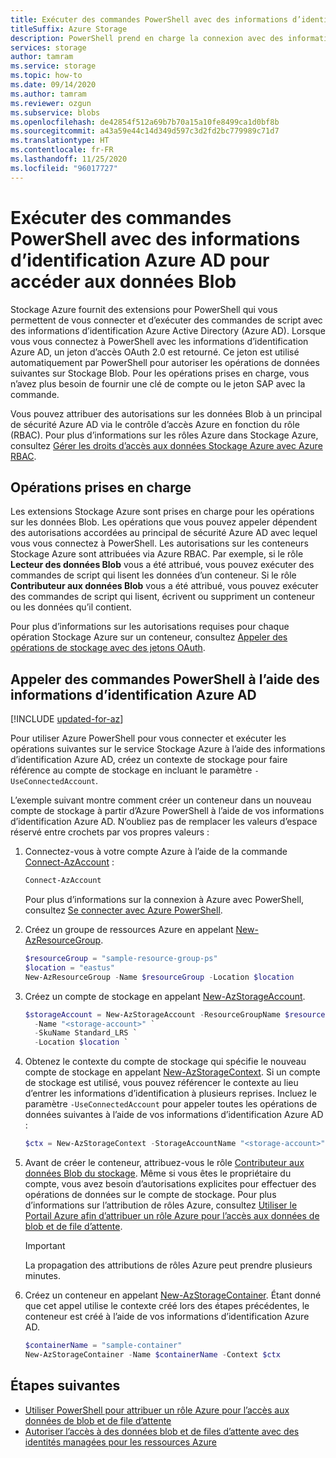```yaml
---
title: Exécuter des commandes PowerShell avec des informations d’identification Azure AD pour accéder aux données Blob
titleSuffix: Azure Storage
description: PowerShell prend en charge la connexion avec des informations d’identification Azure AD pour exécuter des commandes sur les données Blob dans Stockage Azure. Un jeton d’accès est fourni pour la session et utilisé pour autoriser les opérations d’appel. Les autorisations dépendent du rôle Azure attribué au principal de sécurité Azure AD.
services: storage
author: tamram
ms.service: storage
ms.topic: how-to
ms.date: 09/14/2020
ms.author: tamram
ms.reviewer: ozgun
ms.subservice: blobs
ms.openlocfilehash: de42854f512a69b7b70a15a10fe8499ca1d0bf8b
ms.sourcegitcommit: a43a59e44c14d349d597c3d2fd2bc779989c71d7
ms.translationtype: HT
ms.contentlocale: fr-FR
ms.lasthandoff: 11/25/2020
ms.locfileid: "96017727"
---
```

# <a name="run-powershell-commands-with-azure-ad-credentials-to-access-blob-data"></a>Exécuter des commandes PowerShell avec des informations d’identification Azure AD pour accéder aux données Blob

Stockage Azure fournit des extensions pour PowerShell qui vous permettent de vous connecter et d’exécuter des commandes de script avec des informations d’identification Azure Active Directory (Azure AD). Lorsque vous vous connectez à PowerShell avec les informations d’identification Azure AD, un jeton d’accès OAuth 2.0 est retourné. Ce jeton est utilisé automatiquement par PowerShell pour autoriser les opérations de données suivantes sur Stockage Blob. Pour les opérations prises en charge, vous n’avez plus besoin de fournir une clé de compte ou le jeton SAP avec la commande.

Vous pouvez attribuer des autorisations sur les données Blob à un principal de sécurité Azure AD via le contrôle d’accès Azure en fonction du rôle (RBAC). Pour plus d’informations sur les rôles Azure dans Stockage Azure, consultez [Gérer les droits d’accès aux données Stockage Azure avec Azure RBAC](../common/storage-auth-aad-rbac-portal.md).

## <a name="supported-operations"></a>Opérations prises en charge

Les extensions Stockage Azure sont prises en charge pour les opérations sur les données Blob. Les opérations que vous pouvez appeler dépendent des autorisations accordées au principal de sécurité Azure AD avec lequel vous vous connectez à PowerShell. Les autorisations sur les conteneurs Stockage Azure sont attribuées via Azure RBAC. Par exemple, si le rôle **Lecteur des données Blob** vous a été attribué, vous pouvez exécuter des commandes de script qui lisent les données d’un conteneur. Si le rôle **Contributeur aux données Blob** vous a été attribué, vous pouvez exécuter des commandes de script qui lisent, écrivent ou suppriment un conteneur ou les données qu’il contient.

Pour plus d’informations sur les autorisations requises pour chaque opération Stockage Azure sur un conteneur, consultez [Appeler des opérations de stockage avec des jetons OAuth](/rest/api/storageservices/authorize-with-azure-active-directory#call-storage-operations-with-oauth-tokens).  

## <a name="call-powershell-commands-using-azure-ad-credentials"></a>Appeler des commandes PowerShell à l’aide des informations d’identification Azure AD

[!INCLUDE [updated-for-az](../../../includes/updated-for-az.md)]

Pour utiliser Azure PowerShell pour vous connecter et exécuter les opérations suivantes sur le service Stockage Azure à l’aide des informations d’identification Azure AD, créez un contexte de stockage pour faire référence au compte de stockage en incluant le paramètre `-UseConnectedAccount`.

L’exemple suivant montre comment créer un conteneur dans un nouveau compte de stockage à partir d’Azure PowerShell à l’aide de vos informations d’identification Azure AD. N’oubliez pas de remplacer les valeurs d’espace réservé entre crochets par vos propres valeurs :

1. Connectez-vous à votre compte Azure à l’aide de la commande [Connect-AzAccount](/powershell/module/az.accounts/connect-azaccount) :

    ```powershell
    Connect-AzAccount
    ```

    Pour plus d’informations sur la connexion à Azure avec PowerShell, consultez [Se connecter avec Azure PowerShell](/powershell/azure/authenticate-azureps).

1. Créez un groupe de ressources Azure en appelant [New-AzResourceGroup](/powershell/module/az.resources/new-azresourcegroup). 

    ```powershell
    $resourceGroup = "sample-resource-group-ps"
    $location = "eastus"
    New-AzResourceGroup -Name $resourceGroup -Location $location
    ```

1. Créez un compte de stockage en appelant [New-AzStorageAccount](/powershell/module/az.storage/new-azstorageaccount).

    ```powershell
    $storageAccount = New-AzStorageAccount -ResourceGroupName $resourceGroup `
      -Name "<storage-account>" `
      -SkuName Standard_LRS `
      -Location $location `
    ```

1. Obtenez le contexte du compte de stockage qui spécifie le nouveau compte de stockage en appelant [New-AzStorageContext](/powershell/module/az.storage/new-azstoragecontext). Si un compte de stockage est utilisé, vous pouvez référencer le contexte au lieu d’entrer les informations d’identification à plusieurs reprises. Incluez le paramètre `-UseConnectedAccount` pour appeler toutes les opérations de données suivantes à l’aide de vos informations d’identification Azure AD :

    ```powershell
    $ctx = New-AzStorageContext -StorageAccountName "<storage-account>" -UseConnectedAccount
    ```

1. Avant de créer le conteneur, attribuez-vous le rôle [Contributeur aux données Blob du stockage](../../role-based-access-control/built-in-roles.md#storage-blob-data-contributor). Même si vous êtes le propriétaire du compte, vous avez besoin d’autorisations explicites pour effectuer des opérations de données sur le compte de stockage. Pour plus d’informations sur l’attribution de rôles Azure, consultez [Utiliser le Portail Azure afin d’attribuer un rôle Azure pour l’accès aux données de blob et de file d’attente](../common/storage-auth-aad-rbac-portal.md).

    > [!IMPORTANT]
    > La propagation des attributions de rôles Azure peut prendre plusieurs minutes.

1. Créez un conteneur en appelant [New-AzStorageContainer](/powershell/module/az.storage/new-azstoragecontainer). Étant donné que cet appel utilise le contexte créé lors des étapes précédentes, le conteneur est créé à l’aide de vos informations d’identification Azure AD.

    ```powershell
    $containerName = "sample-container"
    New-AzStorageContainer -Name $containerName -Context $ctx
    ```

## <a name="next-steps"></a>Étapes suivantes

- [Utiliser PowerShell pour attribuer un rôle Azure pour l’accès aux données de blob et de file d’attente](../common/storage-auth-aad-rbac-powershell.md)
- [Autoriser l’accès à des données blob et de files d’attente avec des identités managées pour les ressources Azure](../common/storage-auth-aad-msi.md)